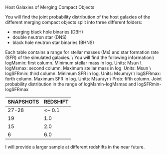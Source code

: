 <script src="ASCIIMathML.js"></script>

Host Galaxies of Merging Compact Objects

You will find the joint probability distribution of the host galaxies of the different merging compact objects split into three different folders:
- merging black hole binaries (DBH)
- double neutron star (DNS) 
- black hole neutron star binaries (BHNS)

Each table contains a range for stellar masses (Ms) and star formation rate (SFR) of the simulated galaxies. \\
You will find the following information:\\
logMsmin: first column. Minimum stellar mass in log. Units: Msun \\
logMsmax: second column. Maximum stellar mass in log. Units: Msun \\
logSFRmin: third column. Minimum SFR in log. Units: Msum/yr \\
logSFRmax: forth column. Maximum SFR in log. Units: Msun/yr \\
Prob: fifth column. Joint probability distribution in the range of logMsmin-logMsmax and logSFRmin-logSFRmax 




| SNAPSHOTS     | REDSHIFT      |
| ------------- | ------------- |
| 27-28         | <~ 0.1        |
| 19            | 1.0           |
| 15            | 2.0           |
| 6             | 6.0           |




I will provide a larger sample at different redshifts in the near future.



